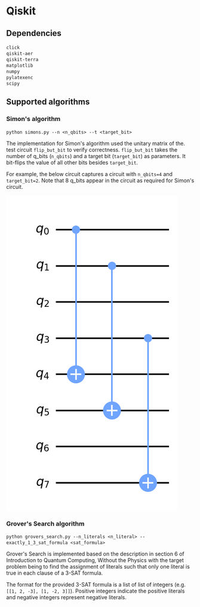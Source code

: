 # Qiskit

## Dependencies
```
click
qiskit-aer
qiskit-terra
matplotlib
numpy
pylatexenc
scipy
```

## Supported algorithms
### Simon's algorithm
```
python simons.py --n <n_qbits> --t <target_bit>
```
The implementation for Simon's algorithm used the unitary matrix of the. test circuit `flip_but_bit` to verify correctness.  `flip_but_bit` takes the number of q_bits (`n_qbits`) and a target bit (`target_bit`) as parameters.  It bit-flips the value of all other bits besides `target_bit`.

For example, the below circuit captures a circuit with `n_qbits=4` and `target_bit=2`.  Note that 8 q_bits appear in the circuit as required for Simon's circuit.

![Test circuit](images/flip_but_bit_circuit.png)


### Grover's Search algorithm
```
python grovers_search.py --n_literals <n_literal> --exactly_1_3_sat_formula <sat_formula>
```

Grover's Search is implemented based on the description in section 6 of Introduction to Quantum Computing, Without the Physics with the target problem being to find the assignment of literals such that only one literal is true in each clause of a 3-SAT formula.

The format for the provided 3-SAT formula is a list of list of integers (e.g. `[[1, 2, -3], [1, -2, 3]]`). Positive integers indicate the positive literals and negative integers represent negative literals.